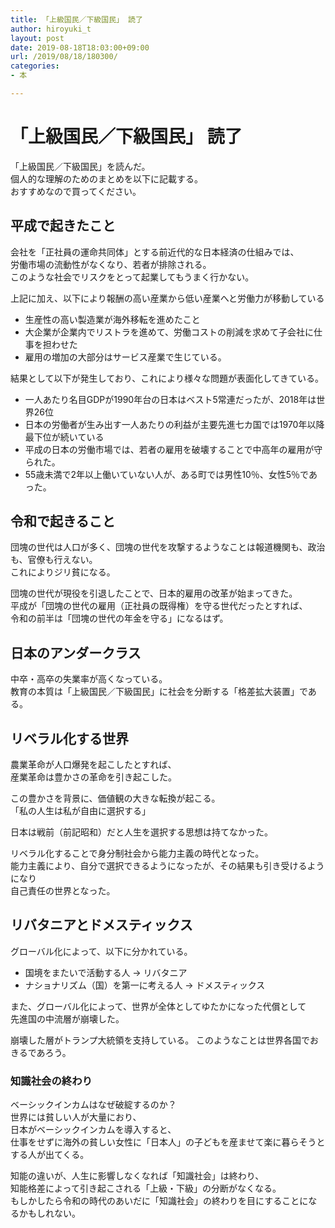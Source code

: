 ```yaml
---
title: 「上級国民／下級国民」 読了
author: hiroyuki_t
layout: post
date: 2019-08-18T18:03:00+09:00
url: /2019/08/18/180300/
categories:
- 本

---
```


# 「上級国民／下級国民」 読了

「上級国民／下級国民」を読んだ。  
個人的な理解のためのまとめを以下に記載する。  
おすすめなので買ってください。

## 平成で起きたこと

会社を「正社員の運命共同体」とする前近代的な日本経済の仕組みでは、  
労働市場の流動性がなくなり、若者が排除される。  
このような社会でリスクをとって起業してもうまく行かない。

上記に加え、以下により報酬の高い産業から低い産業へと労働力が移動している
- 生産性の高い製造業が海外移転を進めたこと
- 大企業が企業内でリストラを進めて、労働コストの削減を求めて子会社に仕事を担わせた
- 雇用の増加の大部分はサービス産業で生じている。

結果として以下が発生しており、これにより様々な問題が表面化してきている。  
- 一人あたり名目GDPが1990年台の日本はベスト5常連だったが、2018年は世界26位  
- 日本の労働者が生み出す一人あたりの利益が主要先進七カ国では1970年以降最下位が続いている
- 平成の日本の労働市場では、若者の雇用を破壊することで中高年の雇用が守られた。  
- 55歳未満で2年以上働いていない人が、ある町では男性10％、女性5％であった。

## 令和で起きること

団塊の世代は人口が多く、団塊の世代を攻撃するようなことは報道機関も、政治も、官僚も行えない。  
これによりジリ貧になる。  

団塊の世代が現役を引退したことで、日本的雇用の改革が始まってきた。  
平成が「団塊の世代の雇用（正社員の既得権）を守る世代だったとすれば、  
令和の前半は「団塊の世代の年金を守る」になるはず。

## 日本のアンダークラス
中卒・高卒の失業率が高くなっている。  
教育の本質は「上級国民／下級国民」に社会を分断する「格差拡大装置」である。

## リベラル化する世界
農業革命が人口爆発を起こしたとすれば、  
産業革命は豊かさの革命を引き起こした。

この豊かさを背景に、価値観の大きな転換が起こる。  
「私の人生は私が自由に選択する」

日本は戦前（前記昭和）だと人生を選択する思想は持てなかった。

リベラル化することで身分制社会から能力主義の時代となった。  
能力主義により、自分で選択できるようになったが、その結果も引き受けるようになり  
自己責任の世界となった。

## リバタニアとドメスティックス
グローバル化によって、以下に分かれている。
- 国境をまたいで活動する人 → リバタニア
- ナショナリズム（国）を第一に考える人  → ドメスティックス

また、グローバル化によって、世界が全体としてゆたかになった代償として  
先進国の中流層が崩壊した。

崩壊した層がトランプ大統領を支持している。
このようなことは世界各国でおきるであろう。

### 知識社会の終わり
ベーシックインカムはなぜ破綻するのか？  
世界には貧しい人が大量におり、  
日本がベーシックインカムを導入すると、  
仕事をせずに海外の貧しい女性に「日本人」の子どもを産ませて楽に暮らそうとする人が出てくる。

知能の違いが、人生に影響しなくなれば「知識社会」は終わり、  
知能格差によって引き起こされる「上級・下級」の分断がなくなる。  
もしかしたら令和の時代のあいだに「知識社会」の終わりを目にすることになるかもしれない。
